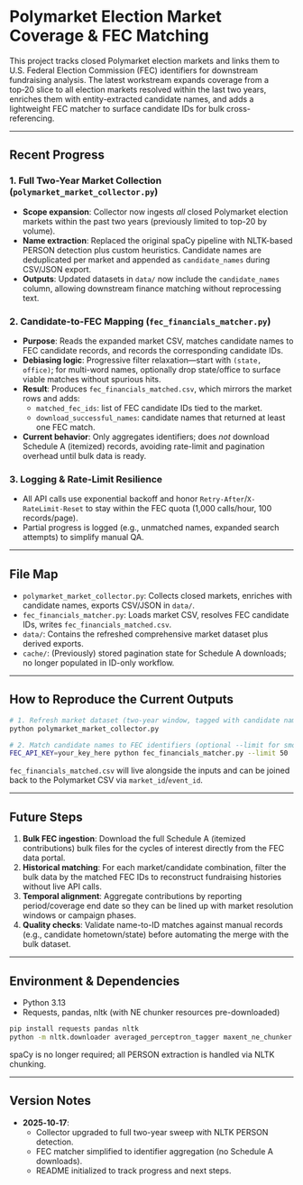 # Polymarket Election Market Coverage & FEC Matching

This project tracks closed Polymarket election markets and links them to U.S. Federal Election Commission (FEC) identifiers for downstream fundraising analysis. The latest workstream expands coverage from a top‑20 slice to all election markets resolved within the last two years, enriches them with entity-extracted candidate names, and adds a lightweight FEC matcher to surface candidate IDs for bulk cross-referencing.

---

## Recent Progress

### 1. Full Two-Year Market Collection (`polymarket_market_collector.py`)
- **Scope expansion**: Collector now ingests *all* closed Polymarket election markets within the past two years (previously limited to top-20 by volume).
- **Name extraction**: Replaced the original spaCy pipeline with NLTK-based PERSON detection plus custom heuristics. Candidate names are deduplicated per market and appended as `candidate_names` during CSV/JSON export.
- **Outputs**: Updated datasets in `data/` now include the `candidate_names` column, allowing downstream finance matching without reprocessing text.

### 2. Candidate-to-FEC Mapping (`fec_financials_matcher.py`)
- **Purpose**: Reads the expanded market CSV, matches candidate names to FEC candidate records, and records the corresponding candidate IDs.
- **Debiasing logic**: Progressive filter relaxation—start with `(state, office)`; for multi-word names, optionally drop state/office to surface viable matches without spurious hits.
- **Result**: Produces `fec_financials_matched.csv`, which mirrors the market rows and adds:
  - `matched_fec_ids`: list of FEC candidate IDs tied to the market.
  - `download_successful_names`: candidate names that returned at least one FEC match.
- **Current behavior**: Only aggregates identifiers; does *not* download Schedule A (itemized) records, avoiding rate-limit and pagination overhead until bulk data is ready.

### 3. Logging & Rate-Limit Resilience
- All API calls use exponential backoff and honor `Retry-After`/`X-RateLimit-Reset` to stay within the FEC quota (1,000 calls/hour, 100 records/page).
- Partial progress is logged (e.g., unmatched names, expanded search attempts) to simplify manual QA.

---

## File Map
- `polymarket_market_collector.py`: Collects closed markets, enriches with candidate names, exports CSV/JSON in `data/`.
- `fec_financials_matcher.py`: Loads market CSV, resolves FEC candidate IDs, writes `fec_financials_matched.csv`.
- `data/`: Contains the refreshed comprehensive market dataset plus derived exports.
- `cache/`: (Previously) stored pagination state for Schedule A downloads; no longer populated in ID-only workflow.

---

## How to Reproduce the Current Outputs
```bash
# 1. Refresh market dataset (two-year window, tagged with candidate names)
python polymarket_market_collector.py

# 2. Match candidate names to FEC identifiers (optional --limit for smoke tests)
FEC_API_KEY=your_key_here python fec_financials_matcher.py --limit 50
```

`fec_financials_matched.csv` will live alongside the inputs and can be joined back to the Polymarket CSV via `market_id`/`event_id`.

---

## Future Steps
1. **Bulk FEC ingestion**: Download the full Schedule A (itemized contributions) bulk files for the cycles of interest directly from the FEC data portal.
2. **Historical matching**: For each market/candidate combination, filter the bulk data by the matched FEC IDs to reconstruct fundraising histories without live API calls.
3. **Temporal alignment**: Aggregate contributions by reporting period/coverage end date so they can be lined up with market resolution windows or campaign phases.
4. **Quality checks**: Validate name-to-ID matches against manual records (e.g., candidate hometown/state) before automating the merge with the bulk dataset.

---

## Environment & Dependencies
- Python 3.13
- Requests, pandas, nltk (with NE chunker resources pre-downloaded)

```bash
pip install requests pandas nltk
python -m nltk.downloader averaged_perceptron_tagger maxent_ne_chunker words
```

spaCy is no longer required; all PERSON extraction is handled via NLTK chunking.

---

## Version Notes
- **2025‑10‑17**:
  - Collector upgraded to full two-year sweep with NLTK PERSON detection.
  - FEC matcher simplified to identifier aggregation (no Schedule A downloads).
  - README initialized to track progress and next steps.
